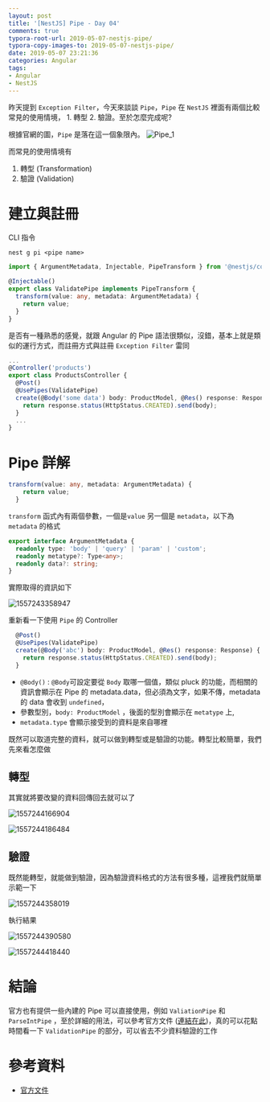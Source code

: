 ```yaml
---
layout: post
title: '[NestJS] Pipe - Day 04'
comments: true
typora-root-url: 2019-05-07-nestjs-pipe/
typora-copy-images-to: 2019-05-07-nestjs-pipe/
date: 2019-05-07 23:21:36
categories: Angular
tags:
- Angular
- NestJS
---
```


昨天提到 `Exception Filter`，今天來談談 `Pipe`，`Pipe` 在 `NestJS` 裡面有兩個比較常見的使用情境， 1. 轉型 2. 驗證。至於怎麼完成呢?

<!-- more -->

根據官網的圖，`Pipe` 是落在這一個象限內。
![Pipe_1](/Pipe_1.png)

而常見的使用情境有

1. 轉型 (Transformation)
2. 驗證 (Validation)

# 建立與註冊

CLI 指令

```
nest g pi <pipe name>
```

```typescript
import { ArgumentMetadata, Injectable, PipeTransform } from '@nestjs/common';

@Injectable()
export class ValidatePipe implements PipeTransform {
  transform(value: any, metadata: ArgumentMetadata) {
    return value;
  }
}

```

是否有一種熟悉的感覺，就跟 Angular 的 Pipe 語法很類似，沒錯，基本上就是類似的運行方式，而註冊方式與註冊 `Exception Filter` 雷同

```typescript
...
@Controller('products')
export class ProductsController {
  @Post()
  @UsePipes(ValidatePipe)
  create(@Body('some data') body: ProductModel, @Res() response: Response) {
    return response.status(HttpStatus.CREATED).send(body);
  }
  ...
}

```

# Pipe 詳解

```typescript
transform(value: any, metadata: ArgumentMetadata) {
    return value;
  }
```

`transform` 函式內有兩個參數，一個是`value` 另一個是 `metadata`，以下為 `metadata` 的格式

```typescript
export interface ArgumentMetadata {
  readonly type: 'body' | 'query' | 'param' | 'custom';
  readonly metatype?: Type<any>;
  readonly data?: string;
}
```

實際取得的資訊如下

![1557243358947](1557243358947.png)

重新看一下使用 `Pipe` 的 Controller

```typescript
  @Post()
  @UsePipes(ValidatePipe)
  create(@Body('abc') body: ProductModel, @Res() response: Response) {
    return response.status(HttpStatus.CREATED).send(body);
  }
```

* `@Body()` :  `@Body`可設定要從 `Body` 取哪一個值，類似 pluck 的功能，而相關的資訊會顯示在 Pipe 的 metadata.data，但必須為文字，如果不傳，metadata 的 data 會收到 `undefined`，
* 參數型別，`body: ProductModel` ，後面的型別會顯示在 `metatype` 上,
* `metadata.type` 會顯示接受到的資料是來自哪裡

既然可以取道完整的資料，就可以做到轉型或是驗證的功能。轉型比較簡單，我們先來看怎麼做

## 轉型

其實就將要改變的資料回傳回去就可以了

![1557244166904](1557244166904.png)

![1557244186484](1557244186484.png)

## 驗證

既然能轉型，就能做到驗證，因為驗證資料格式的方法有很多種，這裡我們就簡單示範一下

![1557244358019](1557244358019.png)

執行結果

![1557244390580](1557244390580.png)

![1557244418440](1557244418440.png)



# 結論

官方也有提供一些內建的 Pipe 可以直接使用，例如 `ValiationPipe` 和 `ParseIntPipe` ，至於詳細的用法，可以參考官方文件 ([連結在此](https://docs.nestjs.com/pipes#the-built-in-validationpipe))，真的可以花點時間看一下 `ValidationPipe` 的部分，可以省去不少資料驗證的工作

# 參考資料

* [官方文件](https://docs.nestjs.com/pipes)



